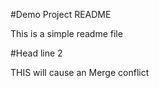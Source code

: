 #Demo Project README

This is a simple readme file

#Head line 2


THIS will cause an Merge conflict
